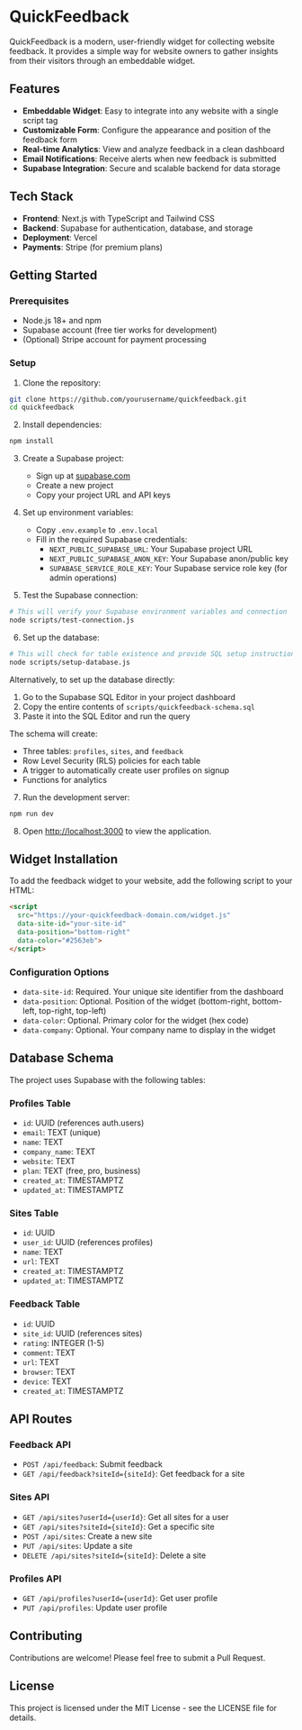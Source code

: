 # QuickFeedback

QuickFeedback is a modern, user-friendly widget for collecting website feedback. It provides a simple way for website owners to gather insights from their visitors through an embeddable widget.

## Features

- **Embeddable Widget**: Easy to integrate into any website with a single script tag
- **Customizable Form**: Configure the appearance and position of the feedback form
- **Real-time Analytics**: View and analyze feedback in a clean dashboard
- **Email Notifications**: Receive alerts when new feedback is submitted
- **Supabase Integration**: Secure and scalable backend for data storage

## Tech Stack

- **Frontend**: Next.js with TypeScript and Tailwind CSS
- **Backend**: Supabase for authentication, database, and storage
- **Deployment**: Vercel
- **Payments**: Stripe (for premium plans)

## Getting Started

### Prerequisites

- Node.js 18+ and npm
- Supabase account (free tier works for development)
- (Optional) Stripe account for payment processing

### Setup

1. Clone the repository:

```bash
git clone https://github.com/yourusername/quickfeedback.git
cd quickfeedback
```

2. Install dependencies:

```bash
npm install
```

3. Create a Supabase project:
   - Sign up at [supabase.com](https://supabase.com)
   - Create a new project
   - Copy your project URL and API keys

4. Set up environment variables:
   - Copy `.env.example` to `.env.local`
   - Fill in the required Supabase credentials:
     - `NEXT_PUBLIC_SUPABASE_URL`: Your Supabase project URL
     - `NEXT_PUBLIC_SUPABASE_ANON_KEY`: Your Supabase anon/public key
     - `SUPABASE_SERVICE_ROLE_KEY`: Your Supabase service role key (for admin operations)

5. Test the Supabase connection:

```bash
# This will verify your Supabase environment variables and connection
node scripts/test-connection.js
```

6. Set up the database:

```bash
# This will check for table existence and provide SQL setup instructions
node scripts/setup-database.js
```

Alternatively, to set up the database directly:

1. Go to the Supabase SQL Editor in your project dashboard
2. Copy the entire contents of `scripts/quickfeedback-schema.sql`
3. Paste it into the SQL Editor and run the query

The schema will create:
- Three tables: `profiles`, `sites`, and `feedback`
- Row Level Security (RLS) policies for each table
- A trigger to automatically create user profiles on signup
- Functions for analytics

7. Run the development server:

```bash
npm run dev
```

8. Open [http://localhost:3000](http://localhost:3000) to view the application.

## Widget Installation

To add the feedback widget to your website, add the following script to your HTML:

```html
<script 
  src="https://your-quickfeedback-domain.com/widget.js" 
  data-site-id="your-site-id" 
  data-position="bottom-right" 
  data-color="#2563eb">
</script>
```

### Configuration Options

- `data-site-id`: Required. Your unique site identifier from the dashboard
- `data-position`: Optional. Position of the widget (bottom-right, bottom-left, top-right, top-left)
- `data-color`: Optional. Primary color for the widget (hex code)
- `data-company`: Optional. Your company name to display in the widget

## Database Schema

The project uses Supabase with the following tables:

### Profiles Table
- `id`: UUID (references auth.users)
- `email`: TEXT (unique)
- `name`: TEXT
- `company_name`: TEXT
- `website`: TEXT
- `plan`: TEXT (free, pro, business)
- `created_at`: TIMESTAMPTZ
- `updated_at`: TIMESTAMPTZ

### Sites Table
- `id`: UUID
- `user_id`: UUID (references profiles)
- `name`: TEXT
- `url`: TEXT
- `created_at`: TIMESTAMPTZ
- `updated_at`: TIMESTAMPTZ

### Feedback Table
- `id`: UUID
- `site_id`: UUID (references sites)
- `rating`: INTEGER (1-5)
- `comment`: TEXT
- `url`: TEXT
- `browser`: TEXT
- `device`: TEXT
- `created_at`: TIMESTAMPTZ

## API Routes

### Feedback API
- `POST /api/feedback`: Submit feedback
- `GET /api/feedback?siteId={siteId}`: Get feedback for a site

### Sites API
- `GET /api/sites?userId={userId}`: Get all sites for a user
- `GET /api/sites?siteId={siteId}`: Get a specific site
- `POST /api/sites`: Create a new site
- `PUT /api/sites`: Update a site
- `DELETE /api/sites?siteId={siteId}`: Delete a site

### Profiles API
- `GET /api/profiles?userId={userId}`: Get user profile
- `PUT /api/profiles`: Update user profile

## Contributing

Contributions are welcome! Please feel free to submit a Pull Request.

## License

This project is licensed under the MIT License - see the LICENSE file for details.
